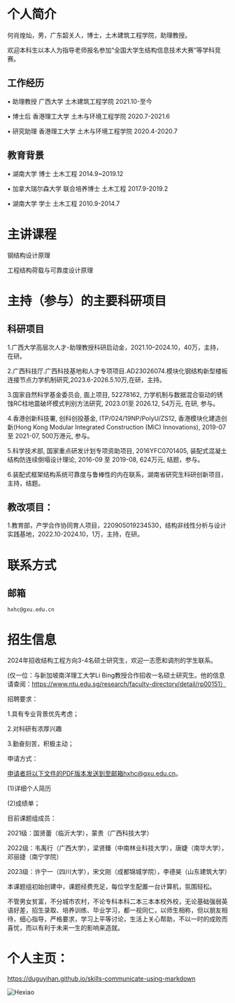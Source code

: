 # 个人简介

何肖煌灿，男，广东韶关人，博士，土木建筑工程学院，助理教授。

欢迎本科生以本人为指导老师报名参加“全国大学生结构信息技术大赛”等学科竞赛。

## 工作经历
▪ 助理教授    广西大学    土木建筑工程学院   2021.10-至今 

▪ 博士后     香港理工大学 土木与环境工程学院   2020.7-2021.6 

▪ 研究助理   香港理工大学 土木与环境工程学院   2020.4-2020.7
	
## 教育背景

▪ 湖南大学              	博士	土木工程	2014.9~2019.12

▪ 加拿大瑞尔森大学  	联合培养博士	土木工程	2017.9-2019.2

▪ 湖南大学	                学士	土木工程	2010.9-2014.7

# 主讲课程

钢结构设计原理

工程结构荷载与可靠度设计原理

#  主持（参与）的主要科研项目
## 科研项目
1.广西大学高层次人才-助理教授科研启动金，2021.10–2024.10，40万，主持，在研。

2.广西科技厅.广西科技基地和人才专项项目.AD23026074.模块化钢结构新型楼板连接节点力学机制研究,2023.6-2026.5.10万,在研，主持。

3.国家自然科学基金委员会, 面上项目, 52278162, 力学机制与数据混合驱动的锈蚀RC柱地震破坏模式判别方法研究, 2023.01至 2026.12, 54万元, 在研, 参与。

4.香港创新科技署, 创科创投基金, ITP/024/19NP/PolyU/ZS12, 香港模块化建造创新(Hong Kong Modular Integrated Construction (MiC) Innovations), 2019-07 至 2021-07, 500万港元, 参与。

5.科学技术部, 国家重点研发计划专项资助项目, 2016YFC0701405, 装配式混凝土结构防连续倒塌设计理论, 2016-09 至 2019-08, 624万元, 结题，参与。

6.装配式框架结构系统可靠度与鲁棒性的内在联系，湖南省研究生科研创新项目，主持，结题。


## 教改项目：
1.教育部，产学合作协同育人项目，220905019234530，结构非线性分析与设计实践基地，2022.10-2024.10，1万，主持，在研。

# 联系方式

## 邮箱
``` 
hxhc@gxu.edu.cn
```


# 招生信息

2024年招收结构工程方向3-4名硕士研究生，欢迎一志愿和调剂的学生联系。

(仅一位：与新加坡南洋理工大学Li Bing教授合作招收一名硕士研究生。他的信息请查阅：https://www.ntu.edu.sg/research/faculty-directory/detail/rp00151）

招聘要求：

1.具有专业背景优先考虑；

2.对科研有浓厚兴趣

3.勤奋刻苦，积极主动；


申请方式：

申请者将以下文件的PDF版本发送到至邮箱hxhc@gxu.edu.cn。

(1)详细个人简历

(2)成绩单；

目前课题组成员：

2021级：国贤蕾（临沂大学），蒙贵（广西科技大学）

2022级：韦禹行（广西大学），梁贤臻（中南林业科技大学），唐婕（南华大学），邓丽捷（南宁学院）

2023级：许宁一（四川大学），宋文刚（成都锦城学院），李德昊（山东建筑大学）


本课题组初始创建中，课题经费充足，每位学生配置一台计算机，氛围轻松。

不管男女贫富，不分城市农村，不论专科本科二本三本本校外校，无论基础强弱英语好差，招生录取、培养训练、毕业学习，都一视同仁，以师生相称，但以朋友相待，细心指导，严格要求，学习上平等讨论，生活上关心帮助，不以一时的成败而喜忧，而以有利于未来一生的影响来造就。

# 个人主页：

https://duguyihan.github.io/skills-communicate-using-markdown

![Hexiao](https://github.com/duguyihan/skills-communicate-using-markdown/blob/main/Hexiao50kb.jpg)


